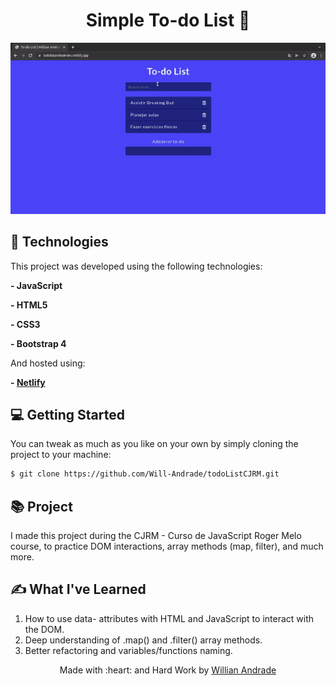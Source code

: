 <h1 align="center" id="top">
  Simple To-do List 📝
</h1>

<p align="center">
  <img src="public/todoListDemo.gif" alt="To-do List" >
</p>

## 🔧 Technologies

This project was developed using the following technologies:

**- JavaScript**

**- HTML5** 

**- CSS3**

**- Bootstrap 4**

And hosted using:

**- [Netlify](https://www.netlify.com/)**

## 💻 Getting Started

You can tweak as much as you like on your own by simply cloning the project to your machine:

```bash
$ git clone https://github.com/Will-Andrade/todoListCJRM.git
```

## 📚 Project

I made this project during the CJRM - Curso de JavaScript Roger Melo course, to practice DOM interactions, array methods (map, filter), and much more.

## ✍️ What I've Learned

1. How to use data- attributes with HTML and JavaScript to interact with the DOM.
2. Deep understanding of .map() and .filter() array methods.
3. Better refactoring and variables/functions naming.


<p align="center">Made with :heart: and Hard Work by <a href="https://github.com/Will-Andrade" target="_blank">Willian Andrade</a></p>
